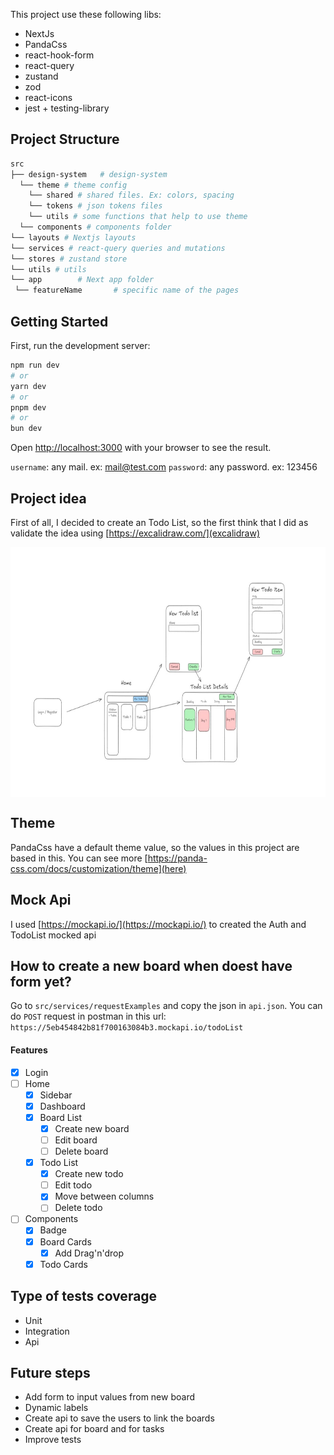 This project use these following libs:

- NextJs
- PandaCss
- react-hook-form
- react-query
- zustand
- zod
- react-icons
- jest + testing-library

## Project Structure

```sh
src
├── design-system   # design-system
  └── theme # theme config
    └── shared # shared files. Ex: colors, spacing
    └── tokens # json tokens files
    └── utils # some functions that help to use theme
  └── components # components folder
└── layouts # Nextjs layouts
└── services # react-query queries and mutations
└── stores # zustand store
└── utils # utils
└── app        # Next app folder
 └── featureName       # specific name of the pages
```

## Getting Started

First, run the development server:

```bash
npm run dev
# or
yarn dev
# or
pnpm dev
# or
bun dev
```

Open [http://localhost:3000](http://localhost:3000) with your browser to see the result.

`username`: any mail. ex: mail@test.com
`password`: any password. ex: 123456

## Project idea

First of all, I decided to create an Todo List, so the first think that I did as validate the idea using [https://excalidraw.com/](excalidraw)

<div>
  <img align="center" alt="excalidraw mockup" height="400" width="600" src="https://github.com/viniarruda/todo-list/blob/main/public/excalidraw_mockup.jpeg">
</div>

## Theme

PandaCss have a default theme value, so the values in this project are based in this. You can see more [https://panda-css.com/docs/customization/theme](here)

## Mock Api

I used [https://mockapi.io/](https://mockapi.io/) to created the Auth and TodoList mocked api

## How to create a new board when doest have form yet?

Go to `src/services/requestExamples` and copy the json in `api.json`. You can do `POST` request in postman in this url: `https://5eb454842b81f700163084b3.mockapi.io/todoList`

#### Features

- [x] Login
- [ ] Home
  - [x] Sidebar
  - [x] Dashboard
  - [x] Board List
    - [x] Create new board
    - [ ] Edit board
    - [ ] Delete board
  - [x] Todo List
    - [x] Create new todo
    - [ ] Edit todo
    - [x] Move between columns
    - [ ] Delete todo
- [ ] Components
  - [x] Badge
  - [x] Board Cards
    - [x] Add Drag'n'drop
  - [x] Todo Cards

## Type of tests coverage

- Unit
- Integration
- Api

## Future steps

- Add form to input values from new board
- Dynamic labels
- Create api to save the users to link the boards
- Create api for board and for tasks
- Improve tests
